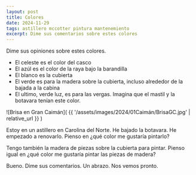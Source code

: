 ```yaml
---
layout: post
title: Colores
date: 2024-11-29
tags: astillero mccotter pintura mantenemiento
excerpt: Dime sus comentarios sobre estes colores
---
```


Dime sus opiniones sobre estes colores.

<div class="aside">
  <script src="https://coolors.co/palette-widget/widget.js"></script>
  <script data-id="05454105159880384">new CoolorsPaletteWidget(
    "05454105159880384", ["00c8f5","0053cf","f4f1de","415d43","e7ebc5"]);
  </script>
</div>

- El celeste es el color del casco
- El azúl es el color de la raya bajo la barandilla
- El blanco es la cubierta
- El verde es para la madera sobre la cubierta, incluso alrededor de la
  bajada a la cabina
- El ultimo, verde luz, es para las vergas. Imagina que el mastil y la
  botavara tenían este color.

![Brisa en Gran Caimán](
  {{ '/assets/images/2024/01Caimán/BrisaGC.jpg' | relative_url }}
)

Estoy en un astillero en Carolina del Norte. He bajado la botavara.
He empezado a renovarlo. Pienso en ¿qué color me gustaría pintarlo?

Tengo también la madera de piezas sobre la cubierta para pintar.
Pienso igual en ¿qué color me gustaría pintar las piezas de madera?

Bueno. Dime sus comentarios. Un abrazo. Nos vemos pronto.

